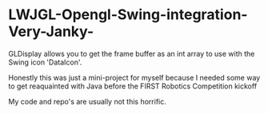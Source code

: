 # LWJGL-Opengl-Swing-integration-Very-Janky-
GLDisplay allows you to get the frame buffer as an int array to use with the Swing icon 'DataIcon'.

Honestly this was just a mini-project for myself because I needed some way to get reaquainted with Java before the FIRST Robotics Competition kickoff

My code and repo's are usually not this horrific.
